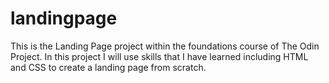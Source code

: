 # landingpage

This is the Landing Page project within the foundations course of The Odin Project. In this project I will use skills that I have learned including HTML and CSS to create a landing page from scratch.